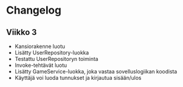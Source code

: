 # Changelog

## Viikko 3

- Kansiorakenne luotu
- Lisätty UserRepository-luokka
- Testattu UserRepositoryn toiminta
- Invoke-tehtävät luotu
- Lisätty GameService-luokka, joka vastaa sovelluslogiikan koodista
- Käyttäjä voi luoda tunnukset ja kirjautua sisään/ulos
